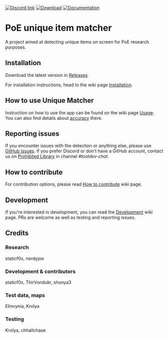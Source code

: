 [![Discord link](https://img.shields.io/badge/Discord-Prohibited%20Library-5865F2?logo=discord&logoColor=white)](https://discord.gg/3VxKY6gt7j)
[![Download](https://img.shields.io/badge/Download%20latest%20version-blue)](https://github.com/staticf0x/unique-matcher/releases)
[![Documentation](https://img.shields.io/badge/Documentation-yellow)](https://github.com/staticf0x/unique-matcher/wiki)


# PoE unique item matcher

A project aimed at detecting unique items on screen for PoE research purposes.

## Installation

Download the latest version in [Releases](https://github.com/staticf0x/unique-matcher/releases).

For installation instructions, head to the wiki page [Installation](https://github.com/staticf0x/unique-matcher/wiki/Installation).

## How to use Unique Matcher

Instruction on how to use the app can be found on the wiki page [Usage](https://github.com/staticf0x/unique-matcher/wiki/Usage).
You can also find details about [accuracy](https://github.com/staticf0x/unique-matcher/wiki/Usage#factors-affecting-detection-accuracy) there.

## Reporting issues

If you encounter issues with the detection or anything else, please
use [GitHub Issues](https://github.com/staticf0x/unique-matcher/issues). If you prefer Discord or don't have a GitHub account,
contact us on [Prohibited Library](https://discord.gg/3VxKY6gt7j) in channel *#tooldev-chat*.

## How to contribute

For contribution options, please read [How to contribute](https://github.com/staticf0x/unique-matcher/wiki/How-to-contribute) wiki page.

## Development

If you're interested in development, you can read the [Development](https://github.com/staticf0x/unique-matcher/wiki/Development) wiki page.
PRs are welcome as well as testing and reporting issues.

## Credits

### Research

staticf0x, nerdyjoe

### Development & contributors

staticf0x, ThirVondukr, shonya3

### Test data, maps

Elinvynia, Krolya

### Testing

Krolya, chhallchase
